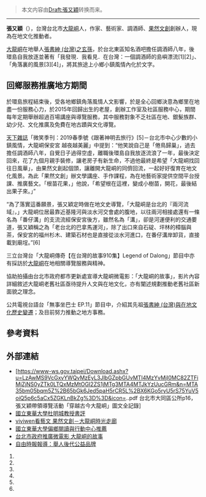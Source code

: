 > 本文内容由[Draft:張又穎](https://zh.wikipedia.org/wiki/Draft:張又穎)转换而来。


-----

**張又穎**（），台灣台北市[大龍峒](../Page/大龍峒.md "wikilink")人，作家、藝術家、調酒師、[果然文創](https://news.ltn.com.tw/news/local/paper/1046297)創辦人，現為在地文化推動者。

[大龍峒](../Page/大龍峒.md "wikilink")在地舉人[張書紳 (台灣)之玄孫](../Page/張書紳_\(台灣\).md "wikilink")，於台北東區知名酒吧擔任調酒師八年，後環島自我放逐並著有「我發現．我看見．在台灣：一個調酒師的島嶼漂流\[1\]\[2\]」、「角落裏的風景\[3\]\[4\]」，將其旅途上小鄉小鎮風情內化於文字。

## 回鄉服務推廣地方期間

於環島旅程結束後，受各地鄉鎮角落風情人文影響，於是全心回鄉決意為鄉里在地盡一份服務心力，於2015年回歸出生的老屋，創辦工作室及社區服務中心，期間每年定期舉辦超過百場講座與導覽服務，其中服務對象不乏社區在地、銀髮族群、幼少兒、文化推廣及免費在地古蹟與文化導覽。

[天下雜誌](../Page/天下雜誌.md "wikilink")「微笑季刊：2019春季號《跟著神明去旅行》\[5\]－台北市中心少數的小鎮風情，大龍峒保安宮 越夜越美麗」中提到：“他笑說自己是「倦鳥歸巢」，過去擔任調酒師八年，自覺日子過得空虛，離職後環島自我放逐流浪了一年，最後決定回來，花了九個月親手裝修，讓老房子有新生命，不過他最終是希望「大龍峒找回往日風華」，由果然文創起個頭，讓離開大龍峒的同儕回流，一起好好復育在地文化風景。為此「果然文創」辦文學講座、手作課程，為在地藝術家提供空間平台授課、推廣藝文。「根苗花果，」他說，「希望根在這裡，變成小樹苗，開花，最後結出果子來。」”

“為了落實這番願景，張又穎定時做在地文史導覽，「大龍峒是台北的『兩河流域』，」大龍峒位居最靠近基隆河與淡水河交會處的腹地，以往兩河相接處還有一條名為「番仔溝」的支流流經保安宮後方，雖然名為「溝」，卻是河運便利的交通要道，張又穎稱之為「老台北的巴拿馬運河」，除了出口來自石碇、坪林的樟腦與茶，保安宮的福州杉木、建築石材也是直接從淡水河進口，在番仔溝岸卸貨，直接載到廟埕。”\[6\]

三立台灣台「大龍峒傳奇【在台灣的故事910集】Legend of Dalong」節目中亦有採訪於[大龍峒](../Page/大龍峒.md "wikilink")在地相關導覽服務與精神。

協助拍攝由台北市政府都市更新處宣導大龍峒微電影：「大龍峒的故事」，影片內容詳細敘述大龍峒老舊社區亟待提升人文與在地文化，亦有闡述規劃推動老舊社區新面貌之理念。

公共電視台語台「無事坐巴士 EP.11」節目中，介紹其先祖[張書紳 (台灣)與在地文化歷史變遷](../Page/張書紳_\(台灣\).md "wikilink")；及目前努力推動之地方事務。

## 參考資料

## 外部連結

  - \[<https://www-ws.gov.taipei/Download.ashx?u=LzAwMS9VcGxvYWQvMzEyL3JlbGZpbGUvMTI4MzYvMjI0MC82ZTFiMjZjNS0yZTk0LTQxMzMtOGI2ZS1jMTg3MTA4MTJkYzUucGRm&n=MTA35bm05bqm5Z%2B65bGk6Jed5paH5rCR5L%2BX6KGo5ryU5rS75YuV5oiQ5p6c5aCx5ZGKLnBkZg%3D%3D&icon=>..pdf 台北市大同區公所p16，張又穎帶領導覽活動「穿越古今大龍峒」圖文全記錄\]
  - [國立東華大學杜明城教授書評](http://kids.tpml.edu.tw/sp.asp?xdurl=bookDetail.asp&gicuitem=539689&mp=100)
  - [viviwen看藝文 果然文創－大龍峒時光走廊](https://viviwen.pixnet.net/blog/post/463318295-%E3%80%90viviwen%E7%9C%8B%E8%97%9D%E6%96%87%E3%80%91%E6%9E%9C%E7%84%B6%E6%96%87%E5%89%B5%EF%BC%8D%E5%A4%A7%E9%BE%8D%E5%B3%92%E6%99%82%E5%85%89%E8%B5%B0%E5%BB%8A)
  - [國立東華大學偏鄉閱讀與行動中心推薦](http://134.208.15.159/book/2987)
  - [台北市政府推廣微電影 大龍峒的故事](https://www.youtube.com/watch?v=EVsGu9Y0oHk)
  - [自由時報報導：舉人後代公益品牌](https://news.ltn.com.tw/news/local/paper/1046297)

<!-- end list -->

1.
2.
3.
4.
5.
6.